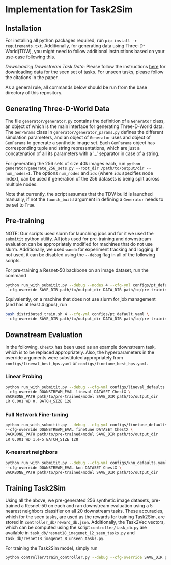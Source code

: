 # Implementation for Task2Sim

## Installation

For installing all python packages required, run `pip install -r requirements.txt`.
Additionally, for generating data using Three-D-World(TDW), you might need to follow 
additional instructions based on your use-case following [this](https://github.com/threedworld-mit/tdw/blob/master/Documentation/getting_started.md).

*Downloading Downstream Task Data*: Please follow the instructions [here](https://github.com/asrafulashiq/transfer_broad#download-datasets) 
for downloading data for the seen set of tasks. For unseen tasks, please follow the citations in the paper.

As a general rule, all commands below should be run from the base directory of this repository.


## Generating Three-D-World Data

The file `generator/generator.py` contains the definition of a `Generator` class, 
an object of which is the main interface for generating Three-D-World data. The `GenParams`
class in `generator/generator_params.py` defines the different simulation parameters, and 
an object of `Generator` uses and object of `GenParams` to generate a synthetic image set.
Each `GenParams` object has corresponding tuple and string representations, which are just 
a concatenation of all its parameters with a '_' separator in case of a string. 

For generating the 256 sets of size 40k images each, run
`python generator/generate_256_sets.py --root_dir /path/to/output/dir --num_nodes=1`. 
The options `num_nodes` and `idx` (where `idx` specifies node index), can be used if generation 
of the 256 datasets is being split across multiple nodes. 

Note that currently, the script assumes that the TDW build is launched manually, if not the 
`launch_build` argument in defining a `Generator` needs to be set to `True`.

## Pre-training

NOTE: Our scripts used slurm for launching jobs and for it we used the `submitit` python utility. 
All jobs used for pre-training and downstream evaluation can be appropriately modified for 
machines that do not use slurm. 
Additionally, we used `wandb` for experiment tracking and logging. If not used, it can be disabled 
using the `--debug` flag in all of the following scripts.

For pre-training a Resnet-50 backbone on an image dataset, run the command
```bash
python run_with_submitit.py --debug --nodes 4 --cfg-yml configs/pt_default.yaml \
--cfg-override SAVE_DIR path/to/output_dir DATA_DIR path/to/pre-training/image/data
```

Equivalently, on a machine that does not use slurm for job management (and has at least 4 gpus), run
```bash
bash distributed_train.sh 4 --cfg-yml configs/pt_default.yaml \
--cfg-override SAVE_DIR path/to/output_dir DATA_DIR path/to/pre-training/image/data
```

## Downstream Evaluation

In the following, `ChestX` has been used as an example downstream task, which is 
to be replaced appropriately. Also, the hyperparameters in the override arguments
were substituted appropriately from `configs/lineval_best_hps.yaml` or 
`configs/finetune_best_hps.yaml`.

### Linear Probing
```bash
python run_with_submitit.py --debug --cfg-yml configs/lineval_defaults.yaml \
--cfg-override DOWNSTREAM_EVAL lineval DATASET ChestX \
BACKBONE_PATH path/to/pre-trained/model SAVE_DIR path/to/output_dir
LR 0.001 WD 0. BATCH_SIZE 128
```

### Full Network Fine-tuning
```bash
python run_with_submitit.py --debug --cfg-yml configs/finetune_defaults.yaml \
--cfg-override DOWNSTREAM_EVAL finetune DATASET ChestX \
BACKBONE_PATH path/to/pre-trained/model SAVE_DIR path/to/output_dir
LR 0.001 WD 1.e-5 BATCH_SIZE 128
```

### K-nearest neighbors

```bash
python run_with_submitit.py --debug --cfg-yml configs/knn_defaults.yaml \
--cfg-override DOWNSTREAM_EVAL knn DATASET ChestX \
BACKBONE_PATH path/to/pre-trained/model SAVE_DIR path/to/output_dir
```

## Training Task2Sim

Using all the above, we pre-generated 256 synthetic image datasets, pre-trained a Resnet-50 on each 
and ran downstream evaluation using a 5 nearest neighbors classifier on all 20 downstream tasks.
These accuracies, which for the seen tasks, are used as the rewards for training Task2Sim, 
are stored in `controller_db/reward_db.json`. Additionally, the Task2Vec vectors, 
which can be computed using the script `controller/task_db.py` are available in 
`task_db/resnet18_imagenet_12_seen_tasks.py` and `task_db/resnet18_imagenet_8_unseen_tasks.py`.

For training the Task2Sim model, simply run
```bash
python controller/train_controller.py --debug --cfg-override SAVE_DIR path/to/output/dir
```